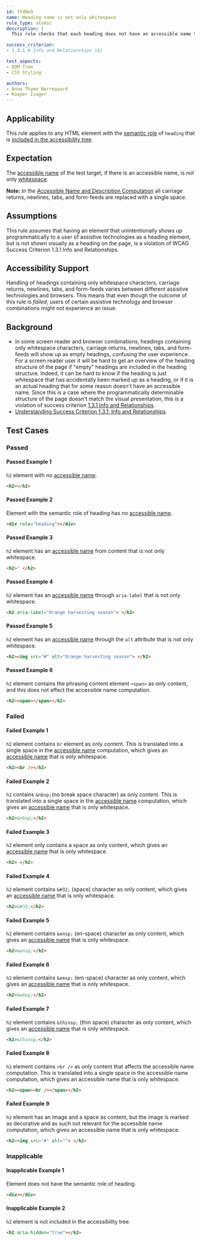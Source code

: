 ```yaml
---
id: ffd0e9
name: Heading name is not only whitespace
rule_type: atomic
description: | 
  This rule checks that each heading does not have an accessible name that is only whitespace.

success_criterion: 
- 1.3.1 # Info and Relationships (A)

test_aspects:
- DOM Tree
- CSS Styling

authors:
- Anne Thyme Nørregaard
- Kasper Isager
---
```


## Applicability

This rule applies to any HTML element with the [semantic role](#semantic-role) of `heading` that is [included in the accessibility tree](#included-in-the-accessibility-tree).

## Expectation

The [accessible name](#accessible-name) of the test target, if there is an accessible name, is not only [whitespace](#whitespace).

**Note:** In the [Accessible Name and Description Computation](https://www.w3.org/TR/accname-1.1/#mapping_additional_nd_te) all carriage returns, newlines, tabs, and form-feeds are replaced with a single space.

## Assumptions

This rule assumes that having an element that unintentionally shows up programmatically to a user of assistive technologies as a heading element, but is not shown visually as a heading on the page, is a violation of WCAG Success Criterion 1.3.1 Info and Relationships.

## Accessibility Support

Handling of headings containing only whitespace characters, carriage returns, newlines, tabs, and form-feeds varies between different assistive technologies and browsers. This means that even though the outcome of this rule is *failed*, users of certain assistive technology and browser combinations might not experience an issue.

## Background

- In some screen reader and browser combinations, headings containing only whitespace characters, carriage returns, newlines, tabs, and form-feeds will show up as empty headings, confusing the user experience. For a screen reader user it will be hard to get an overview of the heading structure of the page if "empty" headings are included in the heading structure. Indeed, it can be hard to know if the heading is just whitespace that has accidentally been marked up as a heading, or if it is an actual heading that for some reason doesn't have an accessible name. Since this is a case where the programmatically determinable structure of the page doesn't match the visual presentation, this is a violation of success criterion [1.3.1 Info and Relationships](https://www.w3.org/TR/WCAG21/#info-and-relationships).
- [Understanding Success Criterion 1.3.1: Info and Relationships](https://www.w3.org/WAI/WCAG21/Understanding/info-and-relationships.html)

## Test Cases

### Passed

#### Passed Example 1

`h2` element with no [accessible name](#accessible-name).

```html
<h2></h2>
```

#### Passed Example 2

Element with the semantic role of heading has no [accessible name](#accessible-name).

```html
<div role="heading"></div>
```

#### Passed Example 3

`h2` element has an [accessible name](#accessible-name) from content that is not only whitespace.

```html
<h2>' </h2>
```

#### Passed Example 4

`h2` element has an [accessible name](#accessible-name) through `aria-label` that is not only whitespace.

```html
<h2 aria-label="Orange harvesting season"> </h2>
```

#### Passed Example 5

`h2` element has an [accessible name](#accessible-name) through the `alt` attribute that is not only whitespace.

```html
<h2><img src="#" alt="Orange harvesting season"> </h2>
```

#### Passed Example 6

`h2` element contains the phrasing content element `<span>` as only content, and this does not affect the accessible name computation.

```html
<h2><span></span></h2>
```

### Failed

#### Failed Example 1

`h2` element contains `br` element as only content. This is translated into a single space in the [accessible name](#accessible-name) computation, which gives an [accessible name](#accessible-name) that is only whitespace.

```html
<h2><br /></h2>
```

#### Failed Example 2

`h2` contains `&nbsp;`(no break space character) as only content. This is translated into a single space in the [accessible name](#accessible-name) computation, which gives an [accessible name](#accessible-name) that is only whitespace.

```html
<h2>&nbsp;</h2>
```

#### Failed Example 3

`h2` element only contains a space as only content, which gives an [accessible name](#accessible-name) that is only whitespace.

```html
<h2> </h2>
```

#### Failed Example 4

`h2` element contains `&#32;` (space) character as only content, which gives an [accessible name](#accessible-name) that is only whitespace.

```html
<h2>&#32;</h2>
```

#### Failed Example 5

`h2` element contains `&ensp;` (en-space) character as only content, which gives an [accessible name](#accessible-name) that is only whitespace.

```html
<h2>&ensp;</h2>
```

#### Failed Example 6

`h2` element contains `&emsp;` (em-space) character as only content, which gives an [accessible name](#accessible-name) that is only whitespace.

```html
<h2>&emsp;</h2>
```

#### Failed Example 7

`h2` element contains `&thinsp;` (thin space) character as only content, which gives an [accessible name](#accessible-name) that is only whitespace.

```html
<h2>&thinsp;</h2>
```

#### Failed Example 8

`h2` element contains `<br />` as only content that affects the accessible name computation. This is translated into a single space in the accessible name computation, which gives an accessible name that is only whitespace.

```html
<h2><span><br /></span></h2>
```

#### Failed Example 9

`h2` element has an image and a space as content, but the image is marked as decorative and as such not relevant for the accessible name computation, which gives an accessible name that is only whitespace.

```html
<h2><img src="#" alt=""> </h2>
```

### Inapplicable

#### Inapplicable Example 1

Element does not have the semantic role of heading.

```html
<div></div>
```

#### Inapplicable Example 2

`h2` element is not included in the accessibility tree.

```html
<h2 aria-hidden="true"></h2>
```
